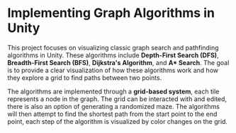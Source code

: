 # Implementing Graph Algorithms in Unity


This project focuses on visualizing classic graph search and pathfinding algorithms in Unity. These algorithms include **Depth-First Search (DFS)**, **Breadth-First Search (BFS)**, **Dijkstra's Algorithm**, and **A\* Search**. The goal is to provide a clear visualization of how these algorithms work and how they explore a grid to find paths between two points.

The algorithms are implemented through a **grid-based system**, each tile represents a node in the graph. The grid can be interacted with and edited, there is also an option of generating a randomized maze. The algorithms will then attempt to find the shortest path from the start point to the end point, each step of the algorithm is visualized by color changes on the grid.

